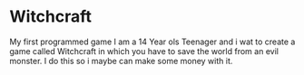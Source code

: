 # Witchcraft
My first programmed game
I am a 14 Year ols Teenager and i wat to create a game called Witchcraft in which you have to save the world from an evil monster.
I do this so i maybe can make some money with it.
